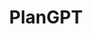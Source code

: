 ---
hackday: 24-cardiff
links:
  presentation: https://docs.google.com/presentation/d/107KLevdDO7gjvaMuy8dOx8FsXobF_URn0Tzv77mvI4o/edit#slide=id.p
  video: https://youtu.be/U8NPwl3xCDs
summary: This project explores the different aspects that need to considered when
  deploying ChatGPT in an organisation
team:
- Andy Meiner
- Joseph Connor
- Rosemary Walmsley
- Yin Lim
- Alvaro Yanez Touzet
- Michal Poreba
thumbnail: plangpt.png
title: PlanGPT
---